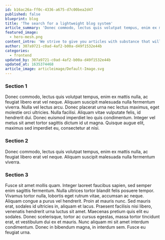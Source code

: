 ```yaml
---
id: b16ac26a-ff0c-4336-a675-d7c00bea2d47
published: false
blueprint: blog
title: 'The search for a lightweight blog system'
article_summary: 'Donec commodo, lectus quis volutpat tempus, enim ex mattis nulla, ac feugiat libero erat vel neque.'
featured_image:
  - hero-mesh.png
content_intro: 'We strive to give you articles with substance that will expand your knowledge of both delopement itself but also how you can succeed with your business.'
author: 307a9721-c0ad-4af2-b00a-d49f1532e44b
categories:
  - frontend
updated_by: 307a9721-c0ad-4af2-b00a-d49f1532e44b
updated_at: 1635374468
article_image: articleimage/Default-Image.svg
---
```

### Section 1
Donec commodo, lectus quis volutpat tempus, enim ex mattis nulla, ac feugiat libero erat vel neque. Aliquam suscipit malesuada nulla fermentum viverra. Nulla vel lectus arcu. Donec placerat urna nec lectus maximus, eget molestie orci ultricies. Nulla facilisi. Aliquam vitae vulputate felis, id hendrerit dui. Donec euismod imperdiet leo quis condimentum. Integer vel metus sit amet tortor sagittis dictum id ut magna. Quisque augue elit, maximus sed imperdiet eu, consectetur at nisi.

### Section 2
Donec commodo, lectus quis volutpat tempus, enim ex mattis nulla, ac feugiat libero erat vel neque. Aliquam suscipit malesuada nulla fermentum viverra.

### Section 3 
Fusce sit amet mollis quam. Integer laoreet faucibus sapien, sed semper enim sagittis fermentum. Nulla ultrices tortor blandit felis posuere tempor. Vivamus tortor nulla, lobortis eget rutrum vitae, accumsan ac neque. Aliquam congue a purus vel hendrerit. Proin at mauris nunc. Sed mauris erat, sodales id ultricies in, aliquam et lacus. Praesent facilisis nisi libero, venenatis hendrerit urna luctus sit amet. Maecenas pretium quis elit eu sodales. Donec scelerisque, tortor ac cursus egestas, massa tortor tincidunt erat, et vestibulum dui ex et mauris. Nunc aliquam mi sit amet interdum condimentum. Donec in bibendum magna, in interdum sem. Fusce eu feugiat urna.